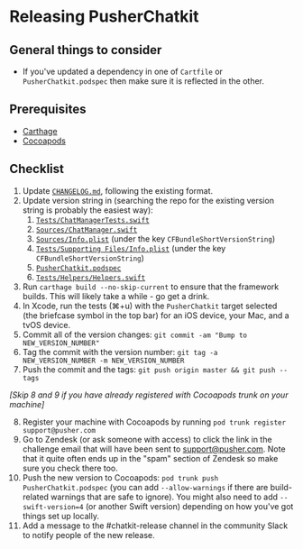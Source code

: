# Releasing PusherChatkit

## General things to consider

* If you've updated a dependency in one of `Cartfile` or `PusherChatkit.podspec` then make sure it is reflected in the other.

## Prerequisites

* [Carthage](https://github.com/Carthage/Carthage#installing-carthage)
* [Cocoapods](https://guides.cocoapods.org/using/getting-started.html#installation)

## Checklist

1. Update [`CHANGELOG.md`](https://github.com/pusher/chatkit-swift/blob/master/CHANGELOG.md), following the existing format.
2. Update version string in (searching the repo for the existing version string is probably the easiest way):
    1. [`Tests/ChatManagerTests.swift`](https://github.com/pusher/chatkit-swift/blob/master/Tests/ChatManagerTests.swift)
    2. [`Sources/ChatManager.swift`](https://github.com/pusher/chatkit-swift/blob/master/Sources/ChatManager.swift)
    3. [`Sources/Info.plist`](https://github.com/pusher/chatkit-swift/blob/master/Sources/Info.plist) (under the key `CFBundleShortVersionString`)
    4. [`Tests/Supporting Files/Info.plist`](https://github.com/pusher/chatkit-swift/blob/master/Tests/Supporting%20Files/Info.plist) (under the key `CFBundleShortVersionString`)
    5. [`PusherChatkit.podspec`](https://github.com/pusher/chatkit-swift/blob/master/PusherChatkit.podspec)
    6. [`Tests/Helpers/Helpers.swift`](https://github.com/pusher/chatkit-swift/blob/master/Tests/Helpers/Helpers.swift)
3. Run `carthage build --no-skip-current` to ensure that the framework builds. This will likely take a while - go get a drink.
4. In Xcode, run the tests (⌘+u) with the `PusherChatkit` target selected (the briefcase symbol in the top bar) for an iOS device, your Mac, and a tvOS device.
5. Commit all of the version changes: `git commit -am "Bump to NEW_VERSION_NUMBER"`
6. Tag the commit with the version number: `git tag -a NEW_VERSION_NUMBER -m NEW_VERSION_NUMBER`
7. Push the commit and the tags: `git push origin master && git push --tags`

_[Skip 8 and 9 if you have already registered with Cocoapods trunk on your machine]_

8. Register your machine with Cocoapods by running `pod trunk register support@pusher.com`
9. Go to Zendesk (or ask someone with access) to click the link in the challenge email that will have been sent to support@pusher.com. Note that it quite often ends up in the "spam" section of Zendesk so make sure you check there too.
10. Push the new version to Cocoapods: `pod trunk push PusherChatkit.podspec` (you can add `--allow-warnings` if there are build-related warnings that are safe to ignore). You might also need to add `--swift-version=4` (or another Swift version) depending on how you've got things set up locally.
11. Add a message to the #chatkit-release channel in the community Slack to notify people of the new release.
